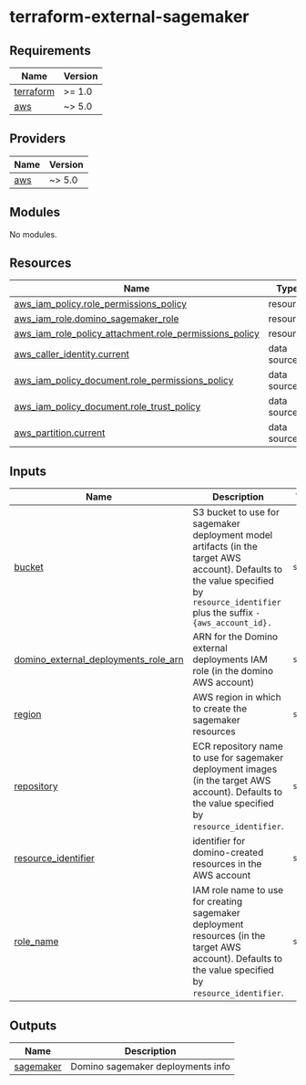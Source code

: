 # terraform-external-sagemaker

<!-- BEGINNING OF PRE-COMMIT-TERRAFORM DOCS HOOK -->
## Requirements

| Name | Version |
|------|---------|
| <a name="requirement_terraform"></a> [terraform](#requirement\_terraform) | >= 1.0 |
| <a name="requirement_aws"></a> [aws](#requirement\_aws) | ~> 5.0 |

## Providers

| Name | Version |
|------|---------|
| <a name="provider_aws"></a> [aws](#provider\_aws) | ~> 5.0 |

## Modules

No modules.

## Resources

| Name | Type |
|------|------|
| [aws_iam_policy.role_permissions_policy](https://registry.terraform.io/providers/hashicorp/aws/latest/docs/resources/iam_policy) | resource |
| [aws_iam_role.domino_sagemaker_role](https://registry.terraform.io/providers/hashicorp/aws/latest/docs/resources/iam_role) | resource |
| [aws_iam_role_policy_attachment.role_permissions_policy](https://registry.terraform.io/providers/hashicorp/aws/latest/docs/resources/iam_role_policy_attachment) | resource |
| [aws_caller_identity.current](https://registry.terraform.io/providers/hashicorp/aws/latest/docs/data-sources/caller_identity) | data source |
| [aws_iam_policy_document.role_permissions_policy](https://registry.terraform.io/providers/hashicorp/aws/latest/docs/data-sources/iam_policy_document) | data source |
| [aws_iam_policy_document.role_trust_policy](https://registry.terraform.io/providers/hashicorp/aws/latest/docs/data-sources/iam_policy_document) | data source |
| [aws_partition.current](https://registry.terraform.io/providers/hashicorp/aws/latest/docs/data-sources/partition) | data source |

## Inputs

| Name | Description | Type | Default | Required |
|------|-------------|------|---------|:--------:|
| <a name="input_bucket"></a> [bucket](#input\_bucket) | S3 bucket to use for sagemaker deployment model artifacts (in the target AWS account).  Defaults to the value specified by `resource_identifier` plus the suffix `-{aws_account_id}.` | `string` | n/a | yes |
| <a name="input_domino_external_deployments_role_arn"></a> [domino\_external\_deployments\_role\_arn](#input\_domino\_external\_deployments\_role\_arn) | ARN for the Domino external deployments IAM role (in the domino AWS account) | `string` | n/a | yes |
| <a name="input_region"></a> [region](#input\_region) | AWS region in which to create the sagemaker resources | `string` | n/a | yes |
| <a name="input_repository"></a> [repository](#input\_repository) | ECR repository name to use for sagemaker deployment images (in the target AWS account).  Defaults to the value specified by `resource_identifier`. | `string` | n/a | yes |
| <a name="input_resource_identifier"></a> [resource\_identifier](#input\_resource\_identifier) | identifier for domino-created resources in the AWS account | `string` | `"domino-sagemaker"` | no |
| <a name="input_role_name"></a> [role\_name](#input\_role\_name) | IAM role name to use for creating sagemaker deployment resources (in the target AWS account).  Defaults to the value specified by `resource_identifier`. | `string` | n/a | yes |

## Outputs

| Name | Description |
|------|-------------|
| <a name="output_sagemaker"></a> [sagemaker](#output\_sagemaker) | Domino sagemaker deployments info |
<!-- END OF PRE-COMMIT-TERRAFORM DOCS HOOK -->
